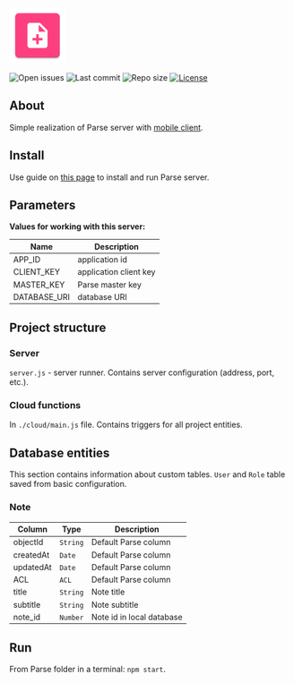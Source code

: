 <img src="media/ic_app.png" height="100px" />

![Open issues](https://img.shields.io/github/issues-raw/fartem/parse-test-server.svg?color=ff534a&style=flat-square)
![Last commit](https://img.shields.io/github/last-commit/fartem/parse-test-server.svg?color=51539c&style=flat-square)
![Repo size](https://img.shields.io/github/repo-size/fartem/parse-test-server.svg?color=02778b&style=flat-square)
[![License](https://img.shields.io/github/license/fartem/parse-test-server.svg?color=7ea4b0&style=flat-square)](https://github.com/fartem/parse-test-server/blob/master/LICENSE)

## About

Simple realization of Parse server with [mobile client](https://github.com/fartem/parse-android-test-app).

## Install

Use guide on [this page](https://docs.parseplatform.org/parse-server/guide/) to install and run Parse server.

## Parameters

__Values for working with this server:__

| Name  | Description |
| ------------- | ------------- |
| APP_ID | application id |
| CLIENT_KEY | application client key |
| MASTER_KEY | Parse master key |
| DATABASE_URI | database URI |

## Project structure

### Server

`server.js` - server runner. Contains server configuration (address, port, etc.).

### Cloud functions

In `./cloud/main.js` file. Contains triggers for all project entities.

## Database entities

This section contains information about custom tables. `User` and `Role` table saved from basic configuration.

### Note

| Column | Type | Description |
| --- | --- | --- |
| objectId | `String` | Default Parse column |
| createdAt | `Date` | Default Parse column |
| updatedAt | `Date` | Default Parse column |
| ACL | `ACL` | Default Parse column |
| title | `String` | Note title |
| subtitle | `String` | Note subtitle |
| note_id | `Number` | Note id in local database |

## Run

From Parse folder in a terminal: `npm start`.
